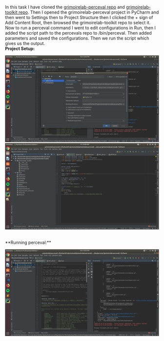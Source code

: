 In this task I have cloned the [grimoirelab-perceval repo](https://github.com/chaoss/grimoirelab-perceval.git) and [grimoirelab-toolkit repo](https://github.com/chaoss/grimoirelab-toolkit.git). Then I opened the grimoirelab-perceval project in PyCharm and then went to Settings then to Project Structure then I clicked the + sign of Add Content Root, then browsed the grimoirelab-toolkit repo to select it. <br />
Now to run a perceval command I went to edit configurations in Run, then I added the script path to the percevals repo to /bin/perceval. Then added parameters and saved the configurations. Then we run the script which gives us the output.
<br />
**Project Setup:**<br />

![setup](img1.png)
<br />
![setup](img3.png)

<br />
**Running perceval:**<br />

![command](img2.png)
